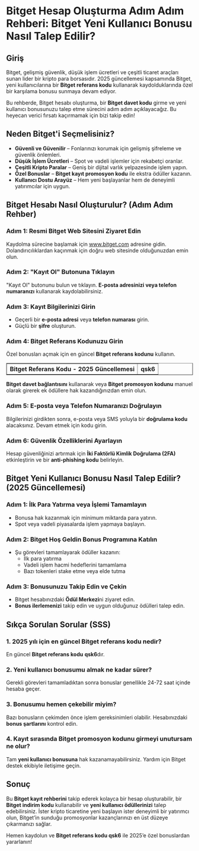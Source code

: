 <h1>Bitget Hesap Oluşturma Adım Adım Rehberi: Bitget Yeni Kullanıcı Bonusu Nasıl Talep Edilir?</h1>

<h2>Giriş</h2>
<p>Bitget, gelişmiş güvenlik, düşük işlem ücretleri ve çeşitli ticaret araçları sunan lider bir kripto para borsasıdır. 2025 güncellemesi kapsamında Bitget, yeni kullanıcılarına bir <strong>Bitget referans kodu</strong> kullanarak kaydolduklarında özel bir karşılama bonusu sunmaya devam ediyor.</p>
<p>Bu rehberde, Bitget hesabı oluşturma, bir <strong>Bitget davet kodu</strong> girme ve yeni kullanıcı bonusunuzu talep etme sürecini adım adım açıklayacağız. Bu heyecan verici fırsatı kaçırmamak için bizi takip edin!</p>

<h2>Neden Bitget'i Seçmelisiniz?</h2>
<ul>
    <li><strong>Güvenli ve Güvenilir</strong> – Fonlarınızı korumak için gelişmiş şifreleme ve güvenlik önlemleri.</li>
    <li><strong>Düşük İşlem Ücretleri</strong> – Spot ve vadeli işlemler için rekabetçi oranlar.</li>
    <li><strong>Çeşitli Kripto Paralar</strong> – Geniş bir dijital varlık yelpazesinde işlem yapın.</li>
    <li><strong>Özel Bonuslar</strong> – <strong>Bitget kayıt promosyon kodu</strong> ile ekstra ödüller kazanın.</li>
    <li><strong>Kullanıcı Dostu Arayüz</strong> – Hem yeni başlayanlar hem de deneyimli yatırımcılar için uygun.</li>
</ul>

<h2>Bitget Hesabı Nasıl Oluşturulur? (Adım Adım Rehber)</h2>
<h3>Adım 1: Resmi Bitget Web Sitesini Ziyaret Edin</h3>
<p>Kaydolma sürecine başlamak için <a href="https://www.bitget.com">www.bitget.com</a> adresine gidin. Dolandırıcılıklardan kaçınmak için doğru web sitesinde olduğunuzdan emin olun.</p>

<h3>Adım 2: "Kayıt Ol" Butonuna Tıklayın</h3>
<p>"Kayıt Ol" butonunu bulun ve tıklayın. <strong>E-posta adresinizi veya telefon numaranızı</strong> kullanarak kaydolabilirsiniz.</p>

<h3>Adım 3: Kayıt Bilgilerinizi Girin</h3>
<ul>
    <li>Geçerli bir <strong>e-posta adresi</strong> veya <strong>telefon numarası</strong> girin.</li>
    <li>Güçlü bir <strong>şifre</strong> oluşturun.</li>
</ul>

<h3>Adım 4: Bitget Referans Kodunuzu Girin</h3>
<p>Özel bonusları açmak için en güncel <strong>Bitget referans kodunu</strong> kullanın.</p>

<table border="1">
    <tr>
        <th>Bitget Referans Kodu - 2025 Güncellemesi</th>
        <th>qsk6</th>
    </tr>
</table>

<p><strong>Bitget davet bağlantısını</strong> kullanarak veya <strong>Bitget promosyon kodunu</strong> manuel olarak girerek ek ödüllere hak kazandığınızdan emin olun.</p>

<h3>Adım 5: E-posta veya Telefon Numaranızı Doğrulayın</h3>
<p>Bilgilerinizi girdikten sonra, e-posta veya SMS yoluyla bir <strong>doğrulama kodu</strong> alacaksınız. Devam etmek için kodu girin.</p>

<h3>Adım 6: Güvenlik Özelliklerini Ayarlayın</h3>
<p>Hesap güvenliğinizi artırmak için <strong>İki Faktörlü Kimlik Doğrulama (2FA)</strong> etkinleştirin ve bir <strong>anti-phishing kodu</strong> belirleyin.</p>

<h2>Bitget Yeni Kullanıcı Bonusu Nasıl Talep Edilir? (2025 Güncellemesi)</h2>
<h3>Adım 1: İlk Para Yatırma veya İşlemi Tamamlayın</h3>
<ul>
    <li>Bonusa hak kazanmak için minimum miktarda para yatırın.</li>
    <li>Spot veya vadeli piyasalarda işlem yapmaya başlayın.</li>
</ul>

<h3>Adım 2: Bitget Hoş Geldin Bonus Programına Katılın</h3>
<ul>
    <li>Şu görevleri tamamlayarak ödüller kazanın:
        <ul>
            <li>İlk para yatırma</li>
            <li>Vadeli işlem hacmi hedeflerini tamamlama</li>
            <li>Bazı tokenleri stake etme veya elde tutma</li>
        </ul>
    </li>
</ul>

<h3>Adım 3: Bonusunuzu Takip Edin ve Çekin</h3>
<ul>
    <li>Bitget hesabınızdaki <strong>Ödül Merkezi</strong>ni ziyaret edin.</li>
    <li><strong>Bonus ilerlemenizi</strong> takip edin ve uygun olduğunuz ödülleri talep edin.</li>
</ul>

<h2>Sıkça Sorulan Sorular (SSS)</h2>
<h3>1. 2025 yılı için en güncel Bitget referans kodu nedir?</h3>
<p>En güncel <strong>Bitget referans kodu</strong> <strong>qsk6</strong>dır.</p>

<h3>2. Yeni kullanıcı bonusumu almak ne kadar sürer?</h3>
<p>Gerekli görevleri tamamladıktan sonra bonuslar genellikle 24-72 saat içinde hesaba geçer.</p>

<h3>3. Bonusumu hemen çekebilir miyim?</h3>
<p>Bazı bonusların çekimden önce işlem gereksinimleri olabilir. Hesabınızdaki <strong>bonus şartlarını</strong> kontrol edin.</p>

<h3>4. Kayıt sırasında Bitget promosyon kodunu girmeyi unutursam ne olur?</h3>
<p>Tam <strong>yeni kullanıcı bonusuna</strong> hak kazanamayabilirsiniz. Yardım için Bitget destek ekibiyle iletişime geçin.</p>

<h2>Sonuç</h2>
<p>Bu <strong>Bitget kayıt rehberini</strong> takip ederek kolayca bir hesap oluşturabilir, bir <strong>Bitget indirim kodu</strong> kullanabilir ve <strong>yeni kullanıcı ödüllerinizi</strong> talep edebilirsiniz. İster kripto ticaretine yeni başlayın ister deneyimli bir yatırımcı olun, Bitget’in sunduğu promosyonlar kazançlarınızı en üst düzeye çıkarmanızı sağlar.</p>
<p>Hemen kaydolun ve <strong>Bitget referans kodu qsk6</strong> ile 2025’e özel bonuslardan yararlanın!</p>
